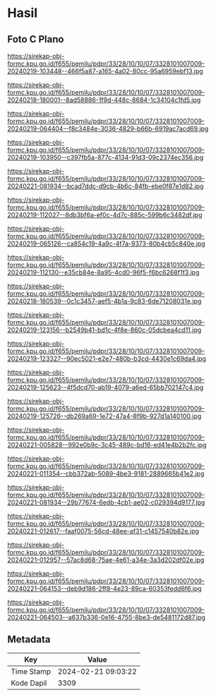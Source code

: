 # Hasil

## Foto C Plano

https://sirekap-obj-formc.kpu.go.id/f655/pemilu/pdpr/33/28/10/10/07/3328101007009-20240219-103448--466f5a87-a165-4a02-80cc-95a6959ebf13.jpg

https://sirekap-obj-formc.kpu.go.id/f655/pemilu/pdpr/33/28/10/10/07/3328101007009-20240218-180001--8ad58886-1f9d-448c-8684-1c34104c1fd5.jpg

https://sirekap-obj-formc.kpu.go.id/f655/pemilu/pdpr/33/28/10/10/07/3328101007009-20240219-064404--f8c3484e-3036-4829-b66b-6919ac7acd69.jpg

https://sirekap-obj-formc.kpu.go.id/f655/pemilu/pdpr/33/28/10/10/07/3328101007009-20240219-103950--c397fb5a-877c-4134-91d3-09c2374ec356.jpg

https://sirekap-obj-formc.kpu.go.id/f655/pemilu/pdpr/33/28/10/10/07/3328101007009-20240221-081934--bcad7ddc-d9cb-4b6c-84fb-ebe0f87e1d82.jpg

https://sirekap-obj-formc.kpu.go.id/f655/pemilu/pdpr/33/28/10/10/07/3328101007009-20240219-112027--8db3bf6a-ef0c-4d7c-885c-599b6c3482df.jpg

https://sirekap-obj-formc.kpu.go.id/f655/pemilu/pdpr/33/28/10/10/07/3328101007009-20240219-065126--ca854c19-4a9c-4f7a-9373-80b4cb5c840e.jpg

https://sirekap-obj-formc.kpu.go.id/f655/pemilu/pdpr/33/28/10/10/07/3328101007009-20240219-112130--e35cb84e-8a95-4cd0-96f5-f6bc6268f1f3.jpg

https://sirekap-obj-formc.kpu.go.id/f655/pemilu/pdpr/33/28/10/10/07/3328101007009-20240218-180539--0c1c3457-aef5-4b1a-9c83-6de71208031e.jpg

https://sirekap-obj-formc.kpu.go.id/f655/pemilu/pdpr/33/28/10/10/07/3328101007009-20240219-123156--b2549b41-bd1c-4f8e-860c-05dcbea4cd11.jpg

https://sirekap-obj-formc.kpu.go.id/f655/pemilu/pdpr/33/28/10/10/07/3328101007009-20240219-123327--90ec5021-e2e7-480b-b3cd-4430e1c69da4.jpg

https://sirekap-obj-formc.kpu.go.id/f655/pemilu/pdpr/33/28/10/10/07/3328101007009-20240219-125623--4f5dcd70-ab19-4079-a6ed-65bb702147c4.jpg

https://sirekap-obj-formc.kpu.go.id/f655/pemilu/pdpr/33/28/10/10/07/3328101007009-20240219-125726--db269a69-1e72-47a4-8f9b-927d1a140100.jpg

https://sirekap-obj-formc.kpu.go.id/f655/pemilu/pdpr/33/28/10/10/07/3328101007009-20240221-005828--992e0b9c-3c45-489c-bd16-ed41e4b2b2fc.jpg

https://sirekap-obj-formc.kpu.go.id/f655/pemilu/pdpr/33/28/10/10/07/3328101007009-20240221-011354--cbb372ab-5089-4be3-9181-2889665b41e2.jpg

https://sirekap-obj-formc.kpu.go.id/f655/pemilu/pdpr/33/28/10/10/07/3328101007009-20240221-081934--29b77674-6edb-4cb1-ae02-c029394d9177.jpg

https://sirekap-obj-formc.kpu.go.id/f655/pemilu/pdpr/33/28/10/10/07/3328101007009-20240221-012617--faaf0075-56cd-48ee-af31-c1457540b82e.jpg

https://sirekap-obj-formc.kpu.go.id/f655/pemilu/pdpr/33/28/10/10/07/3328101007009-20240221-012957--57ac8d68-75ae-4e61-a34e-3a3d202df02e.jpg

https://sirekap-obj-formc.kpu.go.id/f655/pemilu/pdpr/33/28/10/10/07/3328101007009-20240221-064153--deb9d186-2ff8-4e23-89ca-60353fedd6f6.jpg

https://sirekap-obj-formc.kpu.go.id/f655/pemilu/pdpr/33/28/10/10/07/3328101007009-20240221-064503--a637b336-0e16-4755-8be3-de5481172d87.jpg


## Metadata

| Key        | Value               |
| ---------- | ------------------- |
| Time Stamp | 2024-02-21 09:03:22 |
| Kode Dapil | 3309                |



